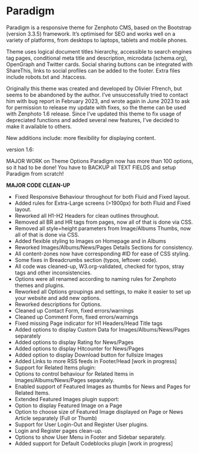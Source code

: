 # Paradigm

Paradigm is a responsive theme for Zenphoto CMS, based on the Bootstrap (version 3.3.5) framework. It’s optimised for SEO and works well on a variety of platforms, from desktops to laptops, tablets and mobile phones.

Theme uses logical document titles hierarchy, accessible to search engines tag pages, conditional meta title and description, microdata (schema.org), OpenGraph and Twitter cards. Social sharing buttons can be integrated with ShareThis, links to social profiles can be added to the footer.
Extra files include robots.txt and .htaccess.

Originally this theme was created and developed by Olivier Ffrench, but seems to be abandoned by the author. I’ve unsuccessfully tried to contact him with bug report in February 2023, and wrote again in June 2023 to ask for permission to release my update with fixes, so the theme can be used with Zenphoto 1.6 release.
Since I’ve updated this theme to fix usage of depreciated functions and added several new features, I’ve decided to make it available to others.

New additions include: more flexibility for displaying content.

version 1.6:

MAJOR WORK on Theme Options
Paradigm now has more than 100 options, so it had to be done!
You have to BACKUP all TEXT FIELDS and setup Paradigm from scratch!

**MAJOR CODE CLEAN-UP**
 - Fixed Responsive Behaviour throughout for both Fluid and Fixed layout.
 - Added rules for Extra-Large screens (>1900px) for both Fluid and Fixed layout.
 - Reworked all H1-H2 Headers for clean outlines throughout.
 - Removed all BR and HR tags from pages, now all of that is done via CSS.
 - Removed all style=height parameters from Image/Albums Thumbs, now all of that is done via CSS.
 - Added flexible styling to Images on Homepage and in Albums
 - Reworked Images/Albums/News/Pages Details Sections for consistency.
 - All content-zones now have corresponding #ID for ease of CSS styling.
 - Some fixes in Breadcrumbs section (typos, leftover code).
 - All code was cleaned-up, W3.org-validated, checked for typos, stray tags and other inconsistencies.
 - Options were all renamed according to naming rules for Zenphoto themes and plugins.
 - Reworked all Options groupings and settings, to make it easier to set up your website and add new options.
 - Reworked descriptions for Options.
 - Cleaned up Contact Form, fixed errors/warnings
 - Cleaned up Comment Form, fixed errors/warnings
 - Fixed missing Page indicator for H1 Headers/Head Title tags
 - Added options to display Custom Data for Images/Albums/News/Pages separately
 - Added options to display Rating for News/Pages
 - Added options to display Hitcounter for News/Pages
 - Added option to display Download button for fullsize Images
 - Added Links to more RSS feeds in Footer/Head [work in progress]
 - Support for Related Items plugin:
 - Options to control behaviour for Related Items in Images/Albums/News/Pages separately.
 - Enabled support of Featured Images as thumbs for News and Pages for Related Items.
 - Extended Featured Images plugin support:
 - Option to display Featured Image on a Page
 - Option to choose size of Featured Image displayed on Page or News Article separately (Full or Thumb)
 - Support for User Login-Out and Register User plugins.
 - Login and Register pages clean-up.
 - Options to show User Menu in Footer and Sidebar separately.
 - Added support for Default Codeblocks plugin [work in progress]
